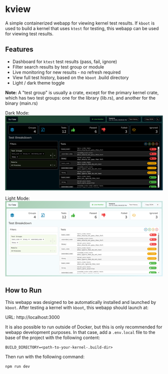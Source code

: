 # kview

A simple containerized webapp for viewing kernel test results. If `kboot` is used to build a kernel that uses `ktest` for testing, this webapp can be used for viewing test results.

## Features

- Dashboard for `ktest` test results (pass, fail, ignore)
- Filter search results by test group or module
- Live monitoring for new results - no refresh required
- View full test history, based on the `kboot` .build directory
- Light / dark theme toggle

**Note:** A "test group" is usually a crate, except for the primary kernel crate, which has two test groups: one for the library (lib.rs), and another for the binary (main.rs)

Dark Mode:
![dark mode screenshot](public/screenshot-dark.png)

Light Mode:
![light mode screenshot](public/screenshot-light.png)

## How to Run

This webapp was designed to be automatically installed and launched by `kboot`. After testing a kernel with `kboot`, this webapp should launch at:

URL: http://localhost:3000

It is also possible to run outside of Docker, but this is only recommended for webapp development purposes. In that case, add a `.env.local` file to the base of the project with the following content:

```
BUILD_DIRECTORY=<path-to-your-kernel-.build-dir>
```

Then run with the following command:

```
npm run dev
```